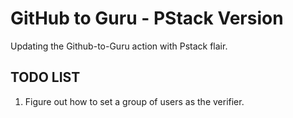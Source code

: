 # GitHub to Guru - PStack Version
Updating the Github-to-Guru action with Pstack flair.

## TODO LIST
1. Figure out how to set a group of users as the verifier.
